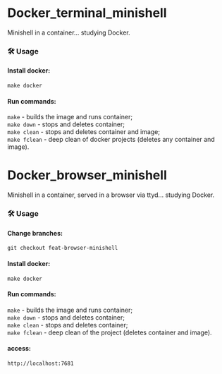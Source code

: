 # Docker_terminal_minishell
Minishell in a container... studying Docker. 

### 🛠️ Usage

#### Install docker:

```make docker```

#### Run commands:
```make``` - builds the image and runs container; <br>
```make down``` - stops and deletes container; <br>
```make clean``` - stops and deletes container and image; <br>
```make fclean``` - deep clean of docker projects (deletes any container and image).

# Docker_browser_minishell
Minishell in a container, served in a browser via ttyd... studying Docker. 

### 🛠️ Usage

#### Change branches:

```git checkout feat-browser-minishell```

#### Install docker:

```make docker```

#### Run commands:
```make``` - builds the image and runs container; <br>
```make down``` - stops and deletes container; <br>
```make clean``` - stops and deletes container; <br>
```make fclean``` - deep clean of the project (deletes container and image).

#### access:

```http://localhost:7681```